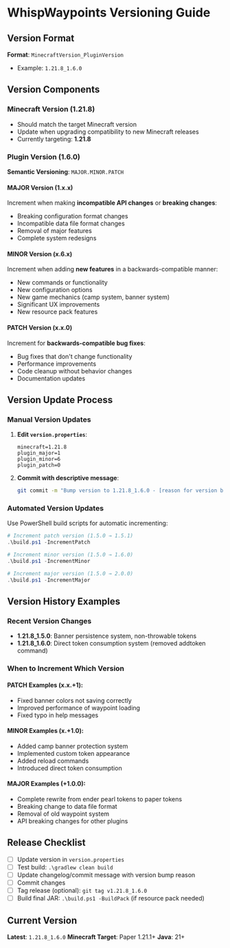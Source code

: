 # WhispWaypoints Versioning Guide

## Version Format
**Format**: `MinecraftVersion_PluginVersion`
- Example: `1.21.8_1.6.0`

## Version Components

### Minecraft Version (1.21.8)
- Should match the target Minecraft version
- Update when upgrading compatibility to new Minecraft releases
- Currently targeting: **1.21.8**

### Plugin Version (1.6.0)
**Semantic Versioning**: `MAJOR.MINOR.PATCH`

#### MAJOR Version (1.x.x)
Increment when making **incompatible API changes** or **breaking changes**:
- Breaking configuration format changes
- Incompatible data file format changes  
- Removal of major features
- Complete system redesigns

#### MINOR Version (x.6.x)
Increment when adding **new features** in a backwards-compatible manner:
- New commands or functionality
- New configuration options
- New game mechanics (camp system, banner system)
- Significant UX improvements
- New resource pack features

#### PATCH Version (x.x.0)
Increment for **backwards-compatible bug fixes**:
- Bug fixes that don't change functionality
- Performance improvements
- Code cleanup without behavior changes
- Documentation updates

## Version Update Process

### Manual Version Updates
1. **Edit `version.properties`**:
   ```properties
   minecraft=1.21.8
   plugin_major=1
   plugin_minor=6  
   plugin_patch=0
   ```

2. **Commit with descriptive message**:
   ```bash
   git commit -m "Bump version to 1.21.8_1.6.0 - [reason for version bump]"
   ```

### Automated Version Updates
Use PowerShell build scripts for automatic incrementing:

```powershell
# Increment patch version (1.5.0 → 1.5.1)
.\build.ps1 -IncrementPatch

# Increment minor version (1.5.0 → 1.6.0) 
.\build.ps1 -IncrementMinor

# Increment major version (1.5.0 → 2.0.0)
.\build.ps1 -IncrementMajor
```

## Version History Examples

### Recent Version Changes
- **1.21.8_1.5.0**: Banner persistence system, non-throwable tokens
- **1.21.8_1.6.0**: Direct token consumption system (removed addtoken command)

### When to Increment Which Version

#### PATCH Examples (x.x.+1):
- Fixed banner colors not saving correctly
- Improved performance of waypoint loading
- Fixed typo in help messages

#### MINOR Examples (x.+1.0):
- Added camp banner protection system
- Implemented custom token appearance
- Added reload commands
- Introduced direct token consumption

#### MAJOR Examples (+1.0.0):
- Complete rewrite from ender pearl tokens to paper tokens
- Breaking change to data file format
- Removal of old waypoint system
- API breaking changes for other plugins

## Release Checklist
- [ ] Update version in `version.properties`
- [ ] Test build: `.\gradlew clean build`
- [ ] Update changelog/commit message with version bump reason
- [ ] Commit changes
- [ ] Tag release (optional): `git tag v1.21.8_1.6.0`
- [ ] Build final JAR: `.\build.ps1 -BuildPack` (if resource pack needed)

## Current Version
**Latest**: `1.21.8_1.6.0`
**Minecraft Target**: Paper 1.21.1+
**Java**: 21+
